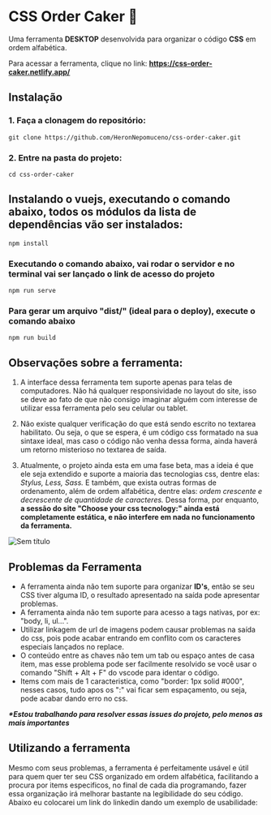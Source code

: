 # CSS Order Caker :birthday:

Uma ferramenta __DESKTOP__ desenvolvida para organizar o código __CSS__ em ordem alfabética.

Para acessar a ferramenta, clique no link: __https://css-order-caker.netlify.app/__

## Instalação

### 1. Faça a clonagem do repositório:
```
git clone https://github.com/HeronNepomuceno/css-order-caker.git
```

### 2. Entre na pasta do projeto:
```
cd css-order-caker
```

## Instalando o vuejs, executando o comando abaixo, todos os módulos da lista de dependências vão ser instalados:
```
npm install
```

### Executando o comando abaixo, vai rodar o servidor e no terminal vai ser lançado o link de acesso do projeto
```
npm run serve
```

### Para gerar um arquivo "dist/" (ideal para o deploy), execute o comando abaixo
```
npm run build
```
## Observações sobre a ferramenta:

1. A interface dessa ferramenta tem suporte apenas para telas de computadores. Não há qualquer responsividade no layout do site, isso se deve ao fato de que não consigo imaginar alguém com interesse de utilizar essa ferramenta pelo seu celular ou tablet.

2. Não existe qualquer verificação do que está sendo escrito no textarea habilitato. Ou seja, o que se espera, é um código css formatado na sua sintaxe ideal, mas caso o código não venha dessa forma, ainda haverá um retorno misterioso no textarea de saída.

3. Atualmente, o projeto ainda esta em uma fase beta, mas a ideia é que ele seja extendido e suporte a maioria das tecnologias css, dentre elas: _Stylus, Less, Sass._ E também, que exista outras formas de ordenamento, além de ordem alfabética, dentre elas: _ordem crescente e decrescente de quantidade de caracteres._ Dessa forma, por enquanto, **a sessão do site "Choose your css tecnology:" ainda está completamente estática, e não interfere em nada no funcionamento da ferramenta.**

![Sem título](https://user-images.githubusercontent.com/67935408/156941714-806c1b3f-8d52-482d-b6c9-8ffc107d45e8.png)

## Problemas da Ferramenta

- A ferramenta ainda não tem suporte para organizar **ID's**, então se seu CSS tiver alguma ID, o resultado apresentado na saída pode apresentar problemas.
- A ferramenta ainda não tem suporte para acesso a tags nativas, por ex: "body, li, ul...".
- Utilizar linkagem de url de imagens podem causar problemas na saída do css, pois pode acabar entrando em conflito com os caracteres especiais lançados no replace.
- O conteúdo entre as chaves não tem um tab ou espaço antes de casa item, mas esse problema pode ser facilmente resolvido se você usar o comando "Shift + Alt + F" do vscode para identar o código.
- Items com mais de 1 caracteristica, como "border: 1px solid #000", nesses casos, tudo apos os ":" vai ficar sem espaçamento, ou seja, pode acabar dando erro no css.

___*Estou trabalhando para resolver essas issues do projeto, pelo menos as mais importantes___

## Utilizando a ferramenta

Mesmo com seus problemas, a ferramenta é perfeitamente usável e útil para quem quer ter seu CSS organizado em ordem alfabética, facilitando a procura por items especificos, no final de cada dia programando, fazer essa organização irá melhorar bastante na legibilidade do seu código. Abaixo eu colocarei um link do linkedin dando um exemplo de usabilidade:
